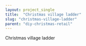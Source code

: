 ```yaml
---
layout: project_single
title:  "Christmas village ladder"
slug: "christmas-village-ladder"
parent: "diy-christmas-retail"
---
```

Christmas village ladder
